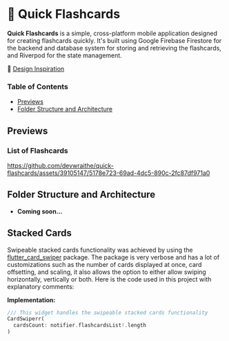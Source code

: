 # 📑 Quick Flashcards

**Quick Flashcards** is a simple, cross-platform mobile application designed for creating flashcards quickly. It's built using Google Firebase Firestore for the backend and database system for storing and retrieving the flashcards, and Riverpod for the state management.

🎨 [Design Inspiration](https://dribbble.com/shots/8258284-Flashcards-x-Tinder)

<!-- Table of Contents -->
### Table of Contents
<!-- - [Getting Started](#getting-started) -->
- [Previews](#previews)
- [Folder Structure and Architecture](#folder-structure-and-architecture)

<!-- Getting Started -->
<!-- ## Getting Started

### Installation

**1. Clone the Repository:** Open your terminal and clone the "Quick Flashcards" repository to your local machine:

```sh
$ git clone https://github.com/devwraithe/quick-flashcards
```

**2. Navigate to the Project Folder:** Change your working directory to the project folder:

```
$ cd quick-flashcards
```

**3. Install the Dependencies:** Install the project's dependencies using **pub** (Dart Package Manager):

```sh
$ flutter pub get
```

### Usage

To run and use the application, ensure you have either an emulator or a mobile device connected to your IDE. **[Here](https://developer.android.com/design-for-safety/privacy-sandbox/download#:~:text=Set%20up%20an%20Android%20device%20emulator%20image,-To%20set%20up&text=In%20Android%20Studio%2C%20go%20to,it%20isn't%20already%20installed.)** is a guide from the Android Developers' documentation to help you set up a device or an emulator.

**1. Run the Application:** To start the "Quick Flashcards" application, run the following command:

```sh
$ flutter run
```
-->

<!-- Previews i.e. Screenshots, Demo -->
## Previews
### List of Flashcards
https://github.com/devwraithe/quick-flashcards/assets/39105147/5178e723-69ad-4dc5-890c-2fc87df971a0

<!-- Folder Structure and Architecture -->
## Folder Structure and Architecture
- **Coming soon...**

<!-- Stacked Cards Functionality -->
## Stacked Cards
Swipeable stacked cards functionality was achieved by using the [flutter_card_swiper](https://pub.dev/packages/flutter_card_swiper) package. The package is very verbose and has a lot of customizations such as the number of cards displayed at once, card offsetting, and scaling, it also allows the option to either allow swiping horizontally, vertically or both. Here is the code used in this project with explanatory comments:

**Implementation:**
```dart
/// This widget handles the swipeable stacked cards functionality
CardSwiperr(
  cardsCount: notifier.flashcardsList!.length
)
```
